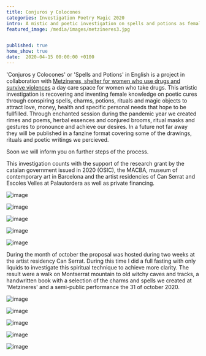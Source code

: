 ```yaml
---
title: Conjuros y Colocones
categories: Investigation Poetry Magic 2020
intro: A mistic and poetic investigation on spells and potions as female cures by women who use drugs.
featured_image: /media/images/metzineres3.jpg


published: true
home_show: true
date:  2020-04-15 00:00:00 +0100
---
```

'Conjuros y Colocones' or 'Spells and Potions' in English is a project in collaboration with [Metzineres, shelter for women who use drugs and survive violences](http://metzineres.net/) a day care space for women who take drugs.
This artistic investigation is recovering and inventing female knowledge on poetic cures through conspiring spells, charms, potions, rituals and magic objects to attract love, money, health and specific personal needs that hope to be fullfilled. Through enchanted session during the pandemic year we created rimes and poems, herbal essences and conjured brooms, ritual masks and gestures to pronounce and achieve our desires. In a future not far away they will be published in a fanzine format covering some of the drawings, rituals and poetic writings we percieved.

Soon we will inform you on further steps of the process.

This investigation counts with the support of the research grant by the catalan government issued in 2020 (OSIC), the MACBA, museum of contemporary art in Barcelona and the artist residencies of Can Serrat and Escoles Velles at Palautordera as well as private financing.


![image](/media/images/metzineres4.jpg)

![image](/media/images/metzineres2.jpg)

![image](/media/images/metzineres1.jpg)

![image](/media/images/metzineres5.jpg)

![image](/media/images/metzineres6.jpg)

During the month of october the proposal was hosted during two weeks at the artist residency Can Serrat. During this time I did a full fasting with only liquids to investigate this spiritual technique to achieve more clarity. The result were a walk on Montserrat mountain to old witchy caves and tracks, a handwritten book with a selection of the charms and spells we created at 'Metzineres' and a semi-public performance the 31 of october 2020.

![image](/media/images/metzineres7.jpg)

![image](/media/images/metzineres8.jpg)

![image](/media/images/metzineres9.jpg)

![image](/media/images/metzineres10.jpg)

![image](/media/images/metzineres11.jpg)